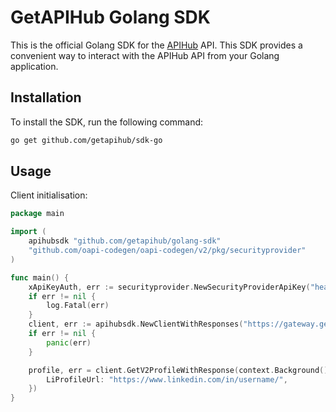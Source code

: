 # GetAPIHub Golang SDK

This is the official Golang SDK for the [APIHub](https://getapihub.cloud) API. This SDK provides a convenient way to interact with the APIHub API from your Golang application.

## Installation

To install the SDK, run the following command:

```bash
go get github.com/getapihub/sdk-go
```

## Usage

Client initialisation:

```go
package main

import (
	apihubsdk "github.com/getapihub/golang-sdk"
	"github.com/oapi-codegen/oapi-codegen/v2/pkg/securityprovider"
)

func main() {
	xApiKeyAuth, err := securityprovider.NewSecurityProviderApiKey("header", "X-API-Key", "{API_KEY}")
	if err != nil {
		log.Fatal(err)
	}
	client, err := apihubsdk.NewClientWithResponses("https://gateway.getapihub.cloud", apihubsdk.WithRequestEditorFn(xApiKeyAuth.Intercept))
	if err != nil {
		panic(err)
	}

	profile, err = client.GetV2ProfileWithResponse(context.Background(), &apihubsdk.GetV2ProfileParams{
		LiProfileUrl: "https://www.linkedin.com/in/username/",
	})
}
